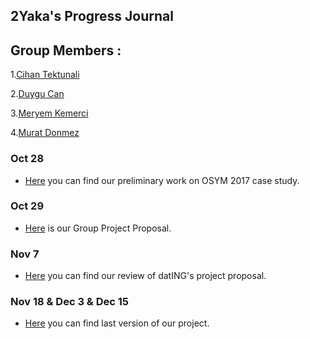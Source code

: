 ## 2Yaka's Progress Journal


## Group Members : 

1.[Cihan Tektunali](https://mef-bda503.github.io/pj-tektunalic/)

2.[Duygu Can](https://mef-bda503.github.io/pj-cand/)

3.[Meryem Kemerci](https://mef-bda503.github.io/pj-MeryemKemerci/)

4.[Murat Donmez](https://mef-bda503.github.io/pj-muratdonmez/)


### Oct 28

+ [Here](caseStudy.html) you can find our preliminary work on OSYM 2017 case study.

### Oct 29

+ [Here](Proposal.html) is our Group Project Proposal. 

### Nov 7

+ [Here](PeerReview.html) you can find our review of datING's project proposal.

### Nov 18 & Dec 3 & Dec 15

+ [Here](Group_Project2Yaka.html) you can find last version of our project. 
